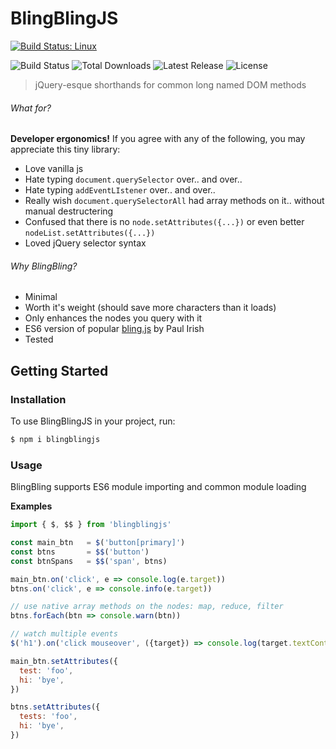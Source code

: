 # BlingBlingJS
[![Build Status: Linux](https://travis-ci.org/argyleink/blingblingjs.svg?branch=master)](https://travis-ci.org/argyleink/blingblingjs)
<p style="text-align='center'">
  <img src="https://img.shields.io/travis/argyleink/blingblingjs/master.svg" alt="Build Status">
  <img src="https://img.shields.io/npm/dt/blingblingjs.svg" alt="Total Downloads">
  <img src="https://img.shields.io/npm/v/blingblingjs.svg" alt="Latest Release">
  <img src="https://img.shields.io/npm/l/blingblingjs.svg" alt="License">
</p>

> jQuery-esque shorthands for common long named DOM methods

###### What for?
**Developer ergonomics!** 
If you agree with any of the following, you may appreciate this tiny library:
* Love vanilla js
* Hate typing `document.querySelector` over.. and over.. 
* Hate typing `addEventLIstener` over.. and over..
* Really wish `document.querySelectorAll` had array methods on it.. without manual destructering
* Confused that there is no `node.setAttributes({...})` or even better `nodeList.setAttributes({...})`
* Loved jQuery selector syntax

###### Why BlingBling?
- Minimal
- Worth it's weight (should save more characters than it loads)
- Only enhances the nodes you query with it
- ES6 version of popular [bling.js](https://gist.github.com/paulirish/12fb951a8b893a454b32) by Paul Irish
- Tested

<!-- [START getstarted] -->
## Getting Started

### Installation

To use BlingBlingJS in your project, run:

```bash
$ npm i blingblingjs
```

### Usage

BlingBling supports ES6 module importing and common module loading

**Examples**
```js
import { $, $$ } from 'blingblingjs'

const main_btn   = $('button[primary]')
const btns       = $$('button')
const btnSpans   = $$('span', btns)

main_btn.on('click', e => console.log(e.target))
btns.on('click', e => console.info(e.target))

// use native array methods on the nodes: map, reduce, filter
btns.forEach(btn => console.warn(btn))

// watch multiple events
$('h1').on('click mouseover', ({target}) => console.log(target.textContent))

main_btn.setAttributes({
  test: 'foo',
  hi: 'bye',
})

btns.setAttributes({
  tests: 'foo',
  hi: 'bye',
})
```
